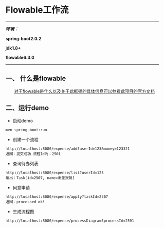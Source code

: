 # Flowable工作流

------

***环境：***

**spring-boot2.0.2**

**jdk1.8+**

**flowable6.3.0**

------



## 一、 什么是flowable

　　[对于flowable是什么以及关于此框架的具体信息可以参看此项目的官方文档](https://www.flowable.org/docs/userguide/index.html)



## 二、运行demo

-  启动demo

```
mvn spring-boot:run
```

- 创建一个流程

```
http://localhost:8080/expense/add?userId=123&money=123321
返回：提交成功.流程Id为：2501
```

- 查询待办列表

```
http://localhost:8080/expense/list?userId=123
输出：Task[id=2507, name=出差报销]
```

- 同意申请

```
http://localhost:8080/expense/apply?taskId=2507
返回：processed ok!
```

- 生成流程图

```
http://localhost:8080/expense/processDiagram?processId=2501
```


